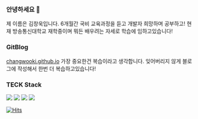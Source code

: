 ### 안녕하세요 👋

제 이름은 김창욱입니다.
6개월간 국비 교육과정을 듣고 개발자 희망하며 공부하고!
현재 방송통신대학교 재학중이며 뭐든 배우려는 자세로 학습에 임하고있습니다!

### GitBlog
[changwooki.github.io](https://changwooki.github.io/) 
가장 중요한건 복습이라고 생각합니다.
잊어버리지 않게 블로그에 작성해서 한번 더 복습하고있습니다!

### TECK Stack

<img src="https://img.shields.io/badge/java-007396?style=for-the-badge&logo=java&logoColor=white"> <img src="https://img.shields.io/badge/oracle-F80000?style=for-the-badge&logo=oracle&logoColor=white"> <img src="https://img.shields.io/badge/springboot-6DB33F?style=for-the-badge&logo=springboot&logoColor=white"> <img src="https://img.shields.io/badge/react-61DAFB?style=for-the-badge&logo=react&logoColor=black">

[![Hits](https://hits.seeyoufarm.com/api/count/incr/badge.svg?url=https%3A%2F%2Fgithub.com%2FCHANGWOOKI&count_bg=%2379C83D&title_bg=%23555555&icon=github.svg&icon_color=%23E7E7E7&title=gitHub&edge_flat=false)](https://hits.seeyoufarm.com)
